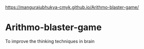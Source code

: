 https://mangurajubhukya-cmyk.github.io/Arithmo-blaster-game/
# Arithmo-blaster-game
To improve the thinking techniques in brain 
<!DOCTYPE html>
<html lang="en">
<head>
    <meta charset="UTF-8">
    <meta name="viewport" content="width=device-width, initial-scale=1.0">
    <title>Arithmo-Blaster - Decimal Edition</title>
    <script src="https://cdn.tailwindcss.com"></script>
    <link href="https://fonts.googleapis.com/css2?family=Orbitron:wght@400;700&display=swap" rel="stylesheet">
    <style>
        /* Custom styles for an arcade/sci-fi feel */
        :root {
            --primary-color: #4ade80; /* Neon Green */
            --secondary-color: #3b82f6; /* Blue */
            --danger-color: #ef4444; /* Red */
        }

        body {
            font-family: 'Orbitron', sans-serif;
            background-color: #0d1117; /* Dark space background */
            color: var(--primary-color);
            display: flex;
            justify-content: center;
            align-items: center;
            min-height: 100vh;
            padding: 1rem;
        }

        /* Game Area styling */
        #game-area {
            position: relative;
            width: 100%;
            max-width: 500px;
            height: 650px;
            background: rgba(1, 1, 1, 0.4);
            border: 4px solid var(--primary-color);
            box-shadow: 0 0 20px var(--primary-color);
            overflow: hidden;
            border-radius: 16px;
        }

        /* Falling problem styling */
        .falling-problem {
            position: absolute;
            top: 0;
            left: 50%;
            transform: translateX(-50%);
            padding: 1rem 1.5rem;
            background: var(--secondary-color);
            color: #1f2937;
            border: 2px solid #fff;
            border-radius: 8px;
            font-size: 1.5rem;
            text-align: center;
            box-shadow: 0 0 10px rgba(59, 130, 246, 0.8);
            z-index: 10;
            user-select: none;
            cursor: pointer;
        }

        /* Answer Button Styling */
        .answer-button {
            transition: all 0.1s ease;
            cursor: pointer;
            border: 3px solid var(--primary-color);
            background-color: rgba(74, 222, 128, 0.2);
            box-shadow: 0 0 8px var(--primary-color), 0 4px 0 var(--primary-color);
            font-size: 1.25rem;
            font-weight: bold;
        }

        .answer-button:hover, .answer-button:focus {
            background-color: rgba(74, 222, 128, 0.5);
            transform: translateY(-2px);
            box-shadow: 0 0 15px var(--primary-color), 0 6px 0 var(--primary-color);
        }

        .answer-button:active {
            transform: translateY(2px);
            box-shadow: 0 0 5px var(--primary-color), 0 2px 0 var(--primary-color);
        }

        /* Game Over/Start Modal */
        #modal {
            background: rgba(0, 0, 0, 0.9);
            z-index: 50;
        }

        .modal-content {
            background: #1f2937;
            border: 5px solid var(--danger-color);
            box-shadow: 0 0 25px var(--danger-color);
        }
        
        /* Difficulty Button Styling (Used for all three difficulty buttons) */
        .difficulty-button {
            background-color: var(--primary-color);
            color: #1f2937; /* Dark text on neon button */
            transition: transform 0.1s ease;
            box-shadow: 0 4px 0 rgba(0, 0, 0, 0.5);
        }

        .difficulty-button:hover {
            transform: translateY(-2px);
            box-shadow: 0 6px 0 rgba(0, 0, 0, 0.5);
        }
        
        .difficulty-button:active {
            transform: translateY(2px);
            box-shadow: 0 2px 0 rgba(0, 0, 0, 0.5);
        }

        /* Mobile specific adjustments */
        @media (max-width: 640px) {
            #game-area {
                height: 80vh; /* Use relative height on mobile */
                max-width: 95vw;
            }
            .answer-button {
                font-size: 1rem;
                padding: 0.75rem;
            }
            .falling-problem {
                font-size: 1.2rem;
                padding: 0.75rem 1rem;
            }
        }
    </style>
</head>
<body class="p-4">

    <div id="app" class="w-full max-w-lg flex flex-col items-center">
        <!-- Header: Score and Lives -->
        <div class="w-full flex justify-between p-2 mb-4 text-2xl font-bold bg-gray-800 rounded-lg shadow-lg">
            <div class="text-white">Score: <span id="score">0</span></div>
            <div class="text-danger-color">Lives: <span id="lives">3</span></div>
        </div>

        <!-- Main Game Area -->
        <div id="game-area">
            <!-- Falling problems will be dynamically added here -->
            <div id="problem-container"></div>
            
            <!-- Base Line / Danger Zone -->
            <div id="base-line" class="absolute bottom-0 left-0 w-full h-2 bg-danger-color opacity-70"></div>
        </div>

        <!-- Answer Buttons -->
        <div id="answer-container" class="w-full grid grid-cols-2 gap-3 mt-4">
            <button class="answer-button rounded-xl p-3" data-index="0"></button>
            <button class="answer-button rounded-xl p-3" data-index="1"></button>
            <button class="answer-button rounded-xl p-3" data-index="2"></button>
            <button class="answer-button rounded-xl p-3" data-index="3"></button>
        </div>

        <!-- Start/Game Over Modal -->
        <div id="modal" class="absolute inset-0 flex items-center justify-center p-4">
            <div class="modal-content p-8 rounded-2xl text-center shadow-2xl w-full max-w-xs">
                <h2 id="modal-title" class="text-3xl mb-4 text-white">Arithmo-Blaster</h2>
                <p id="modal-message" class="text-lg mb-6 text-gray-300">Blast the correct answer! Sharpen your mind with fast-paced **decimal addition**.</p>
                
                <!-- DIFFICULTY BUTTONS (Reverted to 3 buttons) -->
                <div id="difficulty-buttons-container" class="flex flex-col space-y-3 w-full">
                    <button class="difficulty-button px-6 py-3 rounded-xl font-bold text-xl" data-difficulty="easy" id="easy-start-button">
                        EASY <span class="text-sm font-normal">(Integers & 1 Decimal)</span>
                    </button>
                    <button class="difficulty-button px-6 py-3 rounded-xl font-bold text-xl" data-difficulty="medium" id="medium-start-button">
                        MEDIUM <span class="text-sm font-normal">(Mixed 1 & 2 Decimals)</span>
                    </button>
                    <button class="difficulty-button px-6 py-3 rounded-xl font-bold text-xl" data-difficulty="hard" id="hard-start-button">
                        HARD <span class="text-sm font-normal">(Heavy 2 Decimals)</span>
                    </button>
                </div>
            </div>
        </div>

    </div>

    <script>
        // Game Configuration
        const FALL_SPEED_INCREMENT = 0.05; // Speed increase every level
        const START_LIVES = 3;
        const BASE_SCORE_INCREMENT = 10;
        
        // Difficulty Presets
        const DIFFICULTY_SETTINGS = {
            easy: { startLevel: 1, baseSpeed: 0.4 },
            medium: { startLevel: 1, baseSpeed: 0.5 },
            hard: { startLevel: 3, baseSpeed: 0.7 },
        };

        // DOM Elements
        const scoreElement = document.getElementById('score');
        const livesElement = document.getElementById('lives');
        const gameArea = document.getElementById('game-area');
        const problemContainer = document.getElementById('problem-container');
        const answerButtons = Array.from(document.querySelectorAll('.answer-button'));
        const modal = document.getElementById('modal');
        const modalTitle = document.getElementById('modal-title');
        const modalMessage = document.getElementById('modal-message');
        const difficultyButtons = Array.from(document.querySelectorAll('.difficulty-button'));

        // Game State
        let score = 0;
        let lives = START_LIVES;
        let level = 1;
        let isGameRunning = false;
        let currentProblem = null;
        let animationFrameId = null;
        let lastTime = 0;
        let currentBaseSpeed = 0.5; 

        // --- Core Game Logic ---

        // Utility to shuffle an array
        const shuffleArray = (array) => {
            for (let i = array.length - 1; i > 0; i--) {
                const j = Math.floor(Math.random() * (i + 1));
                [array[i], array[j]] = [array[j], array[i]];
            }
        };

        // Generates a random math problem involving floats
        const generateProblem = () => {
            let decimals;
            let maxInt;
            
            // Determine complexity based on current level
            if (level < 3) { 
                // Level 1-2 (Easy): Mostly integers and simple one decimal
                decimals = Math.random() < 0.6 ? 0 : 1;
                maxInt = 20;
            } else if (level < 5) { 
                // Level 3-4 (Medium): Mix of 1 and 2 decimals
                const r = Math.random();
                if (r < 0.3) { decimals = 0; } // 30% integers
                else if (r < 0.7) { decimals = 1; } // 40% one decimal
                else { decimals = 2; } // 30% two decimals
                maxInt = 50;
            } else { 
                // Level 5+ (Hard): Mostly 2 decimals
                decimals = Math.random() < 0.4 ? 1 : 2;
                maxInt = 100;
            }

            // Helper to generate a number (integer or float)
            const generateNumber = (d) => {
                let num = Math.floor(Math.random() * maxInt) + 1;
                if (d > 0) {
                    // Generate a decimal string (e.g., '0.12')
                    let decimalPart = (Math.random()).toFixed(d);
                    // Add the integer part and convert back to float, rounded to d places
                    num += parseFloat(decimalPart); 
                }
                return parseFloat(num.toFixed(d)); // Ensure the final number is correctly rounded for display
            };

            let num1 = generateNumber(decimals);
            let num2 = generateNumber(decimals);
            
            // Calculate the correct answer (use high precision then round to 2 decimals max for consistency)
            let rawAnswer = num1 + num2;
            let correctAnswer = parseFloat(rawAnswer.toFixed(2)); 
            
            // Use the original (possibly slightly less rounded) display numbers
            let questionText = `${num1} + ${num2} = ?`;
            
            // Generate distractors (incorrect answers)
            const answers = [correctAnswer];
            let attempts = 0;
            while (answers.length < 4 && attempts < 100) {
                let distractor;
                
                // Generate a close distractor, focusing on errors in the last decimal place
                let offset = (Math.random() < 0.5 ? 1 : -1) * (Math.random() * 0.5 + 0.05); // Offset between 0.05 and 0.5
                distractor = parseFloat((correctAnswer + offset).toFixed(2));
                
                // Ensure distractor is unique, non-negative, and not too far off (e.g., less than 5 away)
                if (!answers.includes(distractor) && distractor >= 0 && Math.abs(distractor - correctAnswer) < 5) {
                    answers.push(distractor);
                }
                attempts++;
            }
            
            // Fallback: If not enough unique distractors, force creation
            while(answers.length < 4) {
                 answers.push(parseFloat((correctAnswer + 1 + answers.length).toFixed(2)));
            }

            shuffleArray(answers);

            // Ensure all answer strings are well-formatted (e.g., 5.0 instead of 5)
            const formattedAnswers = answers.map(a => {
                // Remove trailing zeros if they are after the decimal, unless it's a forced 0 (like 5.0)
                // This makes the display cleaner (e.g., 5.00 becomes 5, 5.50 becomes 5.5)
                let s = String(a);
                if (s.indexOf('.') > -1 && s.endsWith('0')) {
                    return parseFloat(s);
                }
                return a;
            });


            return {
                questionText,
                correctAnswer: correctAnswer,
                answers: formattedAnswers,
                element: null, 
                y: 0,
            };
        };

        // Renders a new problem to the game area and updates answer buttons
        const spawnProblem = () => {
            if (currentProblem && currentProblem.element) {
                currentProblem.element.remove();
            }

            currentProblem = generateProblem();

            // 1. Create the DOM element for the falling problem
            const el = document.createElement('div');
            el.className = 'falling-problem';
            el.textContent = currentProblem.questionText;
            
            // Randomize X position slightly to add variety
            const randomX = Math.floor(Math.random() * (gameArea.clientWidth - 150)) + 75; 
            el.style.left = `${randomX}px`;
            el.style.top = '0px';

            problemContainer.appendChild(el);
            currentProblem.element = el;

            // 2. Update answer buttons
            answerButtons.forEach((button, index) => {
                // Display the number, but store its value as a string for safety
                button.textContent = currentProblem.answers[index];
                button.value = currentProblem.answers[index];
            });
        };

        // Handles click/tap on an answer button
        const handleAnswerClick = (event) => {
            if (!isGameRunning || !currentProblem) return;

            // Convert the button value (which is a string) back to a float for comparison
            const selectedAnswer = parseFloat(event.currentTarget.value);

            // IMPORTANT: Compare floating-point numbers using an epsilon (small tolerance)
            const tolerance = 0.001; 
            const isCorrect = Math.abs(selectedAnswer - currentProblem.correctAnswer) < tolerance;

            if (isCorrect) {
                // Correct Answer!
                score += BASE_SCORE_INCREMENT * level;
                scoreElement.textContent = score;
                
                // Visual feedback (flash green)
                gameArea.style.borderColor = 'var(--primary-color)';
                gameArea.style.boxShadow = '0 0 30px var(--primary-color)';
                setTimeout(() => {
                    gameArea.style.boxShadow = '0 0 20px var(--primary-color)';
                }, 100);

                // Check for level up every 5 correct answers
                if (score > 0 && score % (5 * BASE_SCORE_INCREMENT * (level > 0 ? level : 1)) === 0) {
                    level++;
                }

                currentProblem.element.remove();
                spawnProblem();

            } else {
                // Incorrect Answer
                loseLife();
                // Visual feedback (flash red)
                gameArea.style.borderColor = 'var(--danger-color)';
                gameArea.style.boxShadow = '0 0 30px var(--danger-color)';
                setTimeout(() => {
                    gameArea.style.boxShadow = '0 0 20px var(--primary-color)';
                }, 100);
            }
        };

        // Deducts a life and checks for game over
        const loseLife = () => {
            lives--;
            livesElement.textContent = lives;

            if (lives <= 0) {
                gameOver();
            } else {
                 // On losing a life, replace the problem so player can try a new one
                 currentProblem.element.remove();
                 spawnProblem();
            }
        };

        // The main game loop for movement and collision detection
        const gameLoop = (currentTime) => {
            if (!isGameRunning) {
                cancelAnimationFrame(animationFrameId);
                return;
            }

            // Calculate delta time for smooth, frame-rate independent movement
            const deltaTime = currentTime - lastTime;
            lastTime = currentTime;

            if (currentProblem && currentProblem.element) {
                const speed = currentBaseSpeed + (FALL_SPEED_INCREMENT * (level - 1));
                const distanceToMove = speed * deltaTime * 0.06; // Scale down for pixels

                currentProblem.y += distanceToMove;
                currentProblem.element.style.top = `${currentProblem.y}px`;

                // Collision detection: check if problem hit the base line (bottom)
                const gameAreaHeight = gameArea.clientHeight;
                if (currentProblem.y + currentProblem.element.offsetHeight > gameAreaHeight) {
                    // Problem hit the base - lose a life
                    currentProblem.element.remove();
                    loseLife();
                    if (isGameRunning) {
                        spawnProblem(); // Spawn new problem immediately
                    }
                }
            }

            animationFrameId = requestAnimationFrame(gameLoop);
        };

        // --- Game State Management ---

        // Function to start the game based on the selected difficulty button
        const startGame = (selectedDifficulty) => {
            const settings = DIFFICULTY_SETTINGS[selectedDifficulty] || DIFFICULTY_SETTINGS.medium;

            // Apply Difficulty Settings to Game State
            score = 0;
            lives = START_LIVES;
            level = settings.startLevel;
            currentBaseSpeed = settings.baseSpeed; 

            scoreElement.textContent = score;
            livesElement.textContent = lives;
            modal.classList.add('hidden');
            isGameRunning = true;
            lastTime = performance.now(); 

            // Clear any existing problems
            problemContainer.innerHTML = '';
            
            spawnProblem();
            animationFrameId = requestAnimationFrame(gameLoop);
        };

        const gameOver = () => {
            isGameRunning = false;
            cancelAnimationFrame(animationFrameId);

            // Show Game Over Modal
            modalTitle.textContent = 'GAME OVER';
            modalTitle.classList.remove('text-white');
            modalTitle.classList.add('text-danger-color');
            
            modalMessage.innerHTML = `Your Final Score: <span class="text-white font-bold">${score}</span>.<br>You reached Level ${level}.<br>Select a level to play again.`;
            modal.classList.remove('hidden');
            
            // Clean up last falling problem
            if (currentProblem && currentProblem.element) {
                currentProblem.element.remove();
            }
            currentProblem = null;
        };
        
        // --- Initialization and Event Listeners ---

        // Attach event listeners to the new difficulty buttons
        difficultyButtons.forEach(button => {
            const difficulty = button.getAttribute('data-difficulty');
            
            // Handle both click and touch for mobile responsiveness
            const clickHandler = (event) => {
                event.preventDefault(); 
                startGame(difficulty);
            };

            button.addEventListener('click', clickHandler);
            button.addEventListener('touchstart', clickHandler, { passive: false });
        });


        // Listeners for answer buttons remain the same
        answerButtons.forEach(button => {
            button.addEventListener('click', handleAnswerClick);
            button.addEventListener('touchstart', (e) => {
                e.preventDefault(); 
                handleAnswerClick(e);
            }, { passive: false });
        });

        // Initial setup for the modal appearance
        window.onload = () => {
             // Ensure initial modal state is correct
             modalTitle.textContent = 'Arithmo-Blaster';
             modalTitle.classList.add('text-white');
             modalTitle.classList.remove('text-danger-color');
             modal.classList.remove('hidden');
        };

    </script>
</body>
</html>

